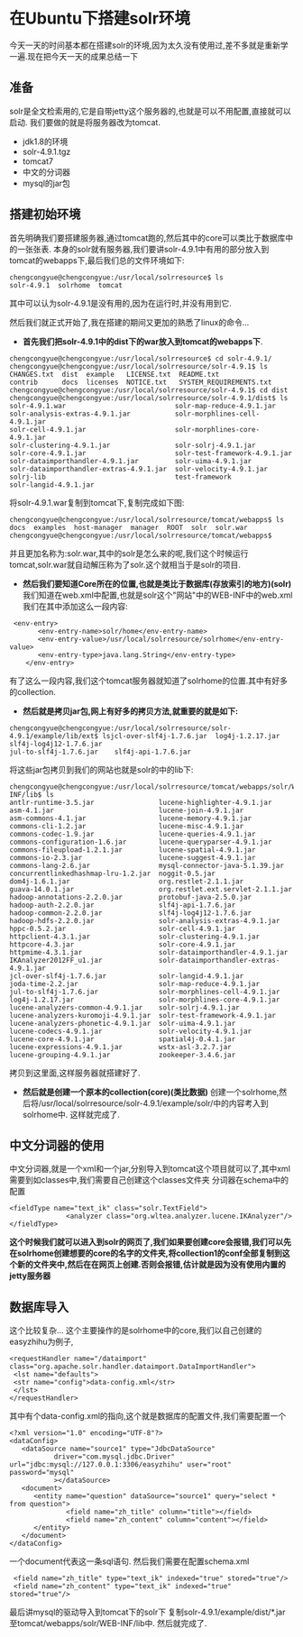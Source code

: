 # 在Ubuntu下搭建solr环境
今天一天的时间基本都在搭建solr的环境,因为太久没有使用过,差不多就是重新学一遍.现在把今天一天的成果总结一下
## 准备
solr是全文检索用的,它是自带jetty这个服务器的,也就是可以不用配置,直接就可以启动.
我们要做的就是将服务器改为tomcat.
* jdk1.8的环境
* solr-4.9.1.tgz
* tomcat7
* 中文的分词器
* mysql的jar包
## 搭建初始环境

首先明确我们要搭建服务器,通过tomcat跑的,然后其中的core可以类比于数据库中的一张张表.
本身的solr就有服务器,我们要讲solr-4.9.1中有用的部分放入到tomcat的webapps下,最后我们总的文件环境如下:
```
chengcongyue@chengcongyue:/usr/local/solrresource$ ls
solr-4.9.1  solrhome  tomcat
```
其中可以认为solr-4.9.1是没有用的,因为在运行时,并没有用到它.

然后我们就正式开始了,我在搭建的期间又更加的熟悉了linux的命令...
* **首先我们把solr-4.9.1中的dist下的war放入到tomcat的webapps下**.
```
chengcongyue@chengcongyue:/usr/local/solrresource$ cd solr-4.9.1/
chengcongyue@chengcongyue:/usr/local/solrresource/solr-4.9.1$ ls
CHANGES.txt  dist  example   LICENSE.txt  README.txt
contrib      docs  licenses  NOTICE.txt   SYSTEM_REQUIREMENTS.txt
chengcongyue@chengcongyue:/usr/local/solrresource/solr-4.9.1$ cd dist
chengcongyue@chengcongyue:/usr/local/solrresource/solr-4.9.1/dist$ ls
solr-4.9.1.war                           solr-map-reduce-4.9.1.jar
solr-analysis-extras-4.9.1.jar           solr-morphlines-cell-4.9.1.jar
solr-cell-4.9.1.jar                      solr-morphlines-core-4.9.1.jar
solr-clustering-4.9.1.jar                solr-solrj-4.9.1.jar
solr-core-4.9.1.jar                      solr-test-framework-4.9.1.jar
solr-dataimporthandler-4.9.1.jar         solr-uima-4.9.1.jar
solr-dataimporthandler-extras-4.9.1.jar  solr-velocity-4.9.1.jar
solrj-lib                                test-framework
solr-langid-4.9.1.jar
```
将solr-4.9.1.war复制到tomcat下,复制完成如下图:
```
chengcongyue@chengcongyue:/usr/local/solrresource/tomcat/webapps$ ls
docs  examples  host-manager  manager  ROOT  solr  solr.war
chengcongyue@chengcongyue:/usr/local/solrresource/tomcat/webapps$ 
```
并且更加名称为:solr.war,其中的solr是怎么来的呢,我们这个时候运行tomcat,solr.war就自动解压称为了solr.这个就相当于是solr的项目.

* **然后我们要知道Core所在的位置,也就是类比于数据库(存放索引的地方)(solr)**
我们知道在web.xml中配置,也就是solr这个"网站"中的WEB-INF中的web.xml
我们在其中添加这么一段内容:
```
 <env-entry>
       <env-entry-name>solr/home</env-entry-name>
       <env-entry-value>/usr/local/solrresource/solrhome</env-entry-value>
       <env-entry-type>java.lang.String</env-entry-type>
    </env-entry>
```
有了这么一段内容,我们这个tomcat服务器就知道了solrhome的位置.其中有好多的collection.
* **然后就是拷贝jar包,网上有好多的拷贝方法,就重要的就是如下:**
```
chengcongyue@chengcongyue:/usr/local/solrresource/solr-4.9.1/example/lib/ext$ lsjcl-over-slf4j-1.7.6.jar  log4j-1.2.17.jar     slf4j-log4j12-1.7.6.jar
jul-to-slf4j-1.7.6.jar    slf4j-api-1.7.6.jar
```
将这些jar包拷贝到我们的网站也就是solr的中的lib下:
```
chengcongyue@chengcongyue:/usr/local/solrresource/tomcat/webapps/solr/WEB-INF/lib$ ls
antlr-runtime-3.5.jar                lucene-highlighter-4.9.1.jar
asm-4.1.jar                          lucene-join-4.9.1.jar
asm-commons-4.1.jar                  lucene-memory-4.9.1.jar
commons-cli-1.2.jar                  lucene-misc-4.9.1.jar
commons-codec-1.9.jar                lucene-queries-4.9.1.jar
commons-configuration-1.6.jar        lucene-queryparser-4.9.1.jar
commons-fileupload-1.2.1.jar         lucene-spatial-4.9.1.jar
commons-io-2.3.jar                   lucene-suggest-4.9.1.jar
commons-lang-2.6.jar                 mysql-connector-java-5.1.39.jar
concurrentlinkedhashmap-lru-1.2.jar  noggit-0.5.jar
dom4j-1.6.1.jar                      org.restlet-2.1.1.jar
guava-14.0.1.jar                     org.restlet.ext.servlet-2.1.1.jar
hadoop-annotations-2.2.0.jar         protobuf-java-2.5.0.jar
hadoop-auth-2.2.0.jar                slf4j-api-1.7.6.jar
hadoop-common-2.2.0.jar              slf4j-log4j12-1.7.6.jar
hadoop-hdfs-2.2.0.jar                solr-analysis-extras-4.9.1.jar
hppc-0.5.2.jar                       solr-cell-4.9.1.jar
httpclient-4.3.1.jar                 solr-clustering-4.9.1.jar
httpcore-4.3.jar                     solr-core-4.9.1.jar
httpmime-4.3.1.jar                   solr-dataimporthandler-4.9.1.jar
IKAnalyzer2012FF_u1.jar              solr-dataimporthandler-extras-4.9.1.jar
jcl-over-slf4j-1.7.6.jar             solr-langid-4.9.1.jar
joda-time-2.2.jar                    solr-map-reduce-4.9.1.jar
jul-to-slf4j-1.7.6.jar               solr-morphlines-cell-4.9.1.jar
log4j-1.2.17.jar                     solr-morphlines-core-4.9.1.jar
lucene-analyzers-common-4.9.1.jar    solr-solrj-4.9.1.jar
lucene-analyzers-kuromoji-4.9.1.jar  solr-test-framework-4.9.1.jar
lucene-analyzers-phonetic-4.9.1.jar  solr-uima-4.9.1.jar
lucene-codecs-4.9.1.jar              solr-velocity-4.9.1.jar
lucene-core-4.9.1.jar                spatial4j-0.4.1.jar
lucene-expressions-4.9.1.jar         wstx-asl-3.2.7.jar
lucene-grouping-4.9.1.jar            zookeeper-3.4.6.jar
```
拷贝到这里面,这样服务器就搭建好了.
* **然后就是创建一个原本的collection(core)(类比数据)**
创建一个solrhome,然后将/usr/local/solrresource/solr-4.9.1/example/solr/中的内容考入到solrhome中.
这样就完成了.

## 中文分词器的使用
中文分词器,就是一个xml和一个jar,分别导入到tomcat这个项目就可以了,其中xml需要到如classes中,我们需要自己创建这个classes文件夹
分词器在schema中的配置
```
<fieldType name="text_ik" class="solr.TextField">
              <analyzer class="org.wltea.analyzer.lucene.IKAnalyzer"/>
</fieldType>
```
**这个时候我们就可以进入到solr的网页了,我们如果要创建core会报错,我们可以先在solrhome创建想要的core的名字的文件夹,将collection1的conf全部复制到这个新的文件夹中,然后在在网页上创建.否则会报错,估计就是因为没有使用内置的jetty服务器**
## 数据库导入
这个比较复杂...
这个主要操作的是solrhome中的core,我们以自己创建的easyzhihu为例子,
```
<requestHandler name="/dataimport" class="org.apache.solr.handler.dataimport.DataImportHandler">
 <lst name="defaults">
 <str name="config">data-config.xml</str>
 </lst>
</requestHandler>
```
其中有个data-config.xml的指向,这个就是数据库的配置文件,我们需要配置一个
```
<?xml version="1.0" encoding="UTF-8"?>
<dataConfig>
   <dataSource name="source1" type="JdbcDataSource"
           driver="com.mysql.jdbc.Driver" url="jdbc:mysql://127.0.0.1:3306/easyzhihu" user="root" password="mysql"
           ></dataSource>
   <document>
      <entity name="question" dataSource="source1" query="select * from question">
              <field name="zh_title" column="title"></field>
              <field name="zh_content" column="content"></field>
      </entity>
   </document>
</dataConfig>
```
一个document代表这一条sql语句.
然后我们需要在配置schema.xml
```
 <field name="zh_title" type="text_ik" indexed="true" stored="true"/>
 <field name="zh_content" type="text_ik" indexed="true" stored="true"/>
```
最后讲mysql的驱动导入到tomcat下的solr下
复制solr-4.9.1/example/dist/*.jar 至tomcat/webapps/solr/WEB-INF/lib中.
然后就完成了.